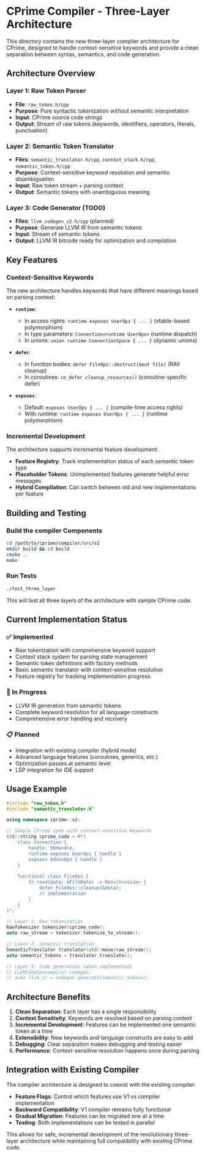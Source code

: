 # CPrime Compiler - Three-Layer Architecture

This directory contains the new three-layer compiler architecture for CPrime, designed to handle context-sensitive keywords and provide a clean separation between syntax, semantics, and code generation.

## Architecture Overview

### Layer 1: Raw Token Parser
- **File**: `raw_token.h/cpp`
- **Purpose**: Pure syntactic tokenization without semantic interpretation
- **Input**: CPrime source code strings
- **Output**: Stream of raw tokens (keywords, identifiers, operators, literals, punctuation)

### Layer 2: Semantic Token Translator
- **Files**: `semantic_translator.h/cpp`, `context_stack.h/cpp`, `semantic_token.h/cpp`
- **Purpose**: Context-sensitive keyword resolution and semantic disambiguation
- **Input**: Raw token stream + parsing context
- **Output**: Semantic tokens with unambiguous meaning

### Layer 3: Code Generator (TODO)
- **Files**: `llvm_codegen_v2.h/cpp` (planned)
- **Purpose**: Generate LLVM IR from semantic tokens
- **Input**: Stream of semantic tokens
- **Output**: LLVM IR bitcode ready for optimization and compilation

## Key Features

### Context-Sensitive Keywords
The new architecture handles keywords that have different meanings based on parsing context:

- **`runtime`**: 
  - In access rights: `runtime exposes UserOps { ... }` (vtable-based polymorphism)
  - In type parameters: `Connection<runtime UserOps>` (runtime dispatch)
  - In unions: `union runtime ConnectionSpace { ... }` (dynamic unions)

- **`defer`**:
  - In function bodies: `defer FileOps::destruct(&mut file)` (RAII cleanup)
  - In coroutines: `co_defer cleanup_resources()` (coroutine-specific defer)

- **`exposes`**:
  - Default: `exposes UserOps { ... }` (compile-time access rights)
  - With runtime: `runtime exposes UserOps { ... }` (runtime polymorphism)

### Incremental Development
The architecture supports incremental feature development:
- **Feature Registry**: Track implementation status of each semantic token type
- **Placeholder Tokens**: Unimplemented features generate helpful error messages
- **Hybrid Compilation**: Can switch between old and new implementations per feature

## Building and Testing

### Build the compiler Components
```bash
cd /path/to/cprime/compiler/src/v2
mkdir build && cd build
cmake ..
make
```

### Run Tests
```bash
./test_three_layer
```

This will test all three layers of the architecture with sample CPrime code.

## Current Implementation Status

### ✅ Implemented
- Raw tokenization with comprehensive keyword support
- Context stack system for parsing state management
- Semantic token definitions with factory methods
- Basic semantic translator with context-sensitive resolution
- Feature registry for tracking implementation progress

### 🚧 In Progress
- LLVM IR generation from semantic tokens
- Complete keyword resolution for all language constructs
- Comprehensive error handling and recovery

### 📋 Planned
- Integration with existing compiler (hybrid mode)
- Advanced language features (coroutines, generics, etc.)
- Optimization passes at semantic level
- LSP integration for IDE support

## Usage Example

```cpp
#include "raw_token.h"
#include "semantic_translator.h"

using namespace cprime::v2;

// Sample CPrime code with context-sensitive keywords
std::string cprime_code = R"(
    class Connection {
        handle: DbHandle,
        runtime exposes UserOps { handle }
        exposes AdminOps { handle }
    }
    
    functional class FileOps {
        fn read(data: &FileData) -> Result<usize> {
            defer FileOps::cleanup(&data);
            // implementation
        }
    }
)";

// Layer 1: Raw tokenization
RawTokenizer tokenizer(cprime_code);
auto raw_stream = tokenizer.tokenize_to_stream();

// Layer 2: Semantic translation
SemanticTranslator translator(std::move(raw_stream));
auto semantic_tokens = translator.translate();

// Layer 3: Code generation (when implemented)
// LLVMCodeGencompiler codegen;
// auto llvm_ir = codegen.generate(semantic_tokens);
```

## Architecture Benefits

1. **Clean Separation**: Each layer has a single responsibility
2. **Context Sensitivity**: Keywords are resolved based on parsing context
3. **Incremental Development**: Features can be implemented one semantic token at a time
4. **Extensibility**: New keywords and language constructs are easy to add
5. **Debugging**: Clear separation makes debugging and testing easier
6. **Performance**: Context-sensitive resolution happens once during parsing

## Integration with Existing Compiler

The compiler architecture is designed to coexist with the existing compiler:
- **Feature Flags**: Control which features use V1 vs compiler implementation
- **Backward Compatibility**: V1 compiler remains fully functional
- **Gradual Migration**: Features can be migrated one at a time
- **Testing**: Both implementations can be tested in parallel

This allows for safe, incremental development of the revolutionary three-layer architecture while maintaining full compatibility with existing CPrime code.